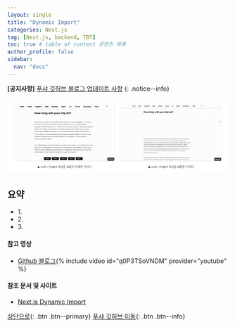 ```yaml
---
layout: single
title: "Dynamic Import"
categories: Next.js
tag: [Next.js, backend, TBT]
toc: true # table of content 콘텐츠 목록
author_profile: false
sidebar:
  nav: "docs"
---
```


**[공지사항]** [푸샤 깃허브 블로그 업데이트 사항](https://github.com/de24world/de24world.github.io)
{: .notice--info}

<img src="/assets/images/CLS/width_height.gif" />

<div class="notice--success">
<h2>요약</h2>
<ul>
  <li>1. </li>
  <li>2. </li>
  <li>3. </li>
</ul>
</div>

#### 참고 영상

- [Github 블로그](https://youtu.be/q0P3TSoVNDM){% include video id="q0P3TSoVNDM" provider="youtube" %}

#### 참조 문서 및 사이트

- [Next.js Dynamic Import](https://nextjs.org/docs/advanced-features/dynamic-import)

[상단으로](#svg-란){: .btn .btn--primary}
[푸샤 깃허브 이동](https://github.com/de24world){: .btn .btn--info}

